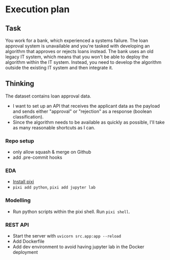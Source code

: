 # Execution plan

## Task

You work for a bank, which experienced a systems failure.
The loan approval system is unavailable and you're tasked
with developing an algorithm that approves or rejects loans instead.
The bank uses an old legacy IT system, which means that
you won't be able to deploy the algorithm within the IT system. Instead,
you need to develop the algorithm outside the existing IT system
and then integrate it.

## Thinking

The dataset contains loan approval data.

- I want to set up an API that receives the applicant data as the payload
  and sends either "approval" or "rejection" as a response (boolean classification).
- Since the algorithm needs to be available as quickly as possible, I'll take
  as many reasonable shortcuts as I can.

### Repo setup

- only allow squash & merge on Github
- add .pre-commit hooks

### EDA

- [Install pixi](https://pixi.sh/latest/installation/)
- `pixi add python`, `pixi add jupyter lab`

### Modelling

- Run python scripts within the pixi shell. Run `pixi shell`.

### REST API

- Start the server with `uvicorn src.app:app --reload`
- Add Dockerfile
- Add dev environment to avoid having jupyter lab in the Docker deployment
